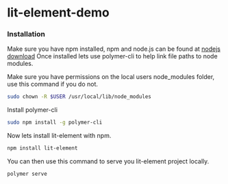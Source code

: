 # lit-element-demo

### Installation
Make sure you have npm installed, npm and node.js can be found at [nodejs download]('nodejs.org')
Once installed lets use polymer-cli to help link file paths to node modules.

Make sure you have permissions on the local users node_modules folder, use this command if you do not.
```bash
sudo chown -R $USER /usr/local/lib/node_modules
```
Install polymer-cli
```bash
sudo npm install -g polymer-cli
```

Now lets install lit-element with npm.
```bash
npm install lit-element
```
You can then use this command to serve you lit-element project locally.
```bash
polymer serve
```

